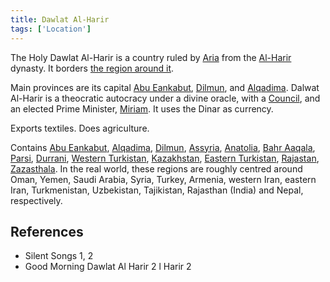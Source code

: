 ```yaml
---
title: Dawlat Al-Harir
tags: ['Location']
---
```

The Holy Dawlat Al-Harir is a country ruled by [Aria](/_wiki/aria.md) from the [Al-Harir](/_wiki/al-harir.md) dynasty.
It borders [the region around it](/_wiki/Outside%20of%20Dalwat%20al-harir.md).

Main provinces are its capital [Abu Eankabut](/_wiki/abu-eankabut.md), [Dilmun](/_wiki/dilmun.md), and [Alqadima](/_wiki/alqadima.md).
Dalwat Al-Harir is a theocratic autocracy under a divine oracle, with a [Council](/_wiki/council.md), and an elected Prime Minister, [Miriam](/_wiki/miriam.md). It uses the Dinar as currency.

Exports textiles. Does agriculture.

Contains [Abu Eankabut](/_wiki/abu-eankabut.md), [Alqadima](/_wiki/alqadima.md), [Dilmun](/_wiki/dilmun.md), [Assyria](/_wiki/assyria.md), [Anatolia](/_wiki/anatolia.md), [Bahr Aaqala](/_wiki/bahr-aaqala.md), [Parsi](/_wiki/parsi.md), [Durrani](/_wiki/durrani.md), [Western Turkistan](/_wiki/western-turkistan.md), [Kazakhstan](/_wiki/kazakhstan.md), [Eastern Turkistan](/_wiki/eastern-turkistan.md), [Rajastan](/_wiki/rajastan.md), [Zazasthala](/_wiki/zazasthala.md).
In the real world, these regions are roughly centred around Oman, Yemen, Saudi Arabia, Syria, Turkey, Armenia, western Iran, eastern Iran, Turkmenistan, Uzbekistan, Tajikistan, Rajasthan (India) and Nepal, respectively.

## References
- Silent Songs 1, 2
- Good Morning Dawlat Al Harir 2
l Harir 2

